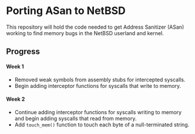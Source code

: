 # Porting ASan to NetBSD

This repository will hold the code needed to get Address Sanitizer (ASan) working
to find memory bugs in the NetBSD userland and kernel.

## Progress

#### Week 1

* Removed weak symbols from assembly stubs for intercepted syscalls.
* Begin adding interceptor functions for syscalls that write to memory.

#### Week 2

* Continue adding interceptor functions for syscalls writing to memory and
  begin adding syscalls that read from memory.
* Add `touch_mem()` function to touch each byte of a null-terminated string.

